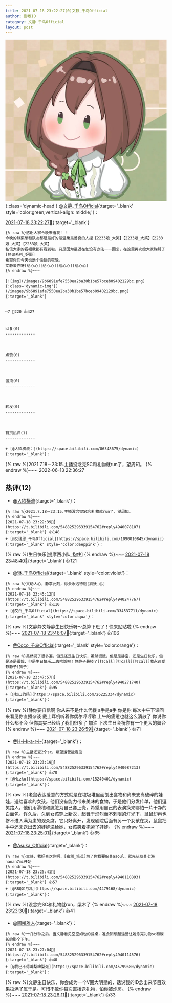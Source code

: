 ```yaml
---
title: 2021-07-18 23:22:27(0)文静_千鸟Official
author: 御坂IO
category: 文静_千鸟Official
layout: post
---
```


![img](/images/ac7482ed1b9a7f203dc68c0c4a77c488a27b108a.jpg){:class='dynamic-head'}
[@文静_千鸟Official](https://space.bilibili.com/667526012/dynamic){:target='_blank' style='color:green;vertical-align: middle;'}：

[2021-07-18 23:22:27🔗](https://t.bilibili.com/548825296339154762){:target='_blank'}

~~~
{% raw %}感谢大家今晚来看我！！
今晚的静栗惹和队友都是最好的最温柔最善良的人捏【2233娘_大笑】【2233娘_大笑】【2233娘_大笑】【2233娘_大笑】
私信大家的祝福我都有看到啦，只是因为最近在忙没有办法一一回复，在这里再次给大家鞠躬了[热词系列_好耶]
希望你们今天也是个愉快的夜晚。
文静爱你呀[给心心][给心心][给心心][给心心]
{% endraw %}~~~

[![img](/images/9b6891efe7550ea2ba30b1be57bceb09402129bc.png){:class='dynamic-img'}](/images/9b6891efe7550ea2ba30b1be57bceb09402129bc.png){:target='_blank'}


↪️7 💬220 👍427


回复(0)
-------------



点赞(0)
-------------



置顶(0)
-------------



转发(0)
-------------



首页热评(1)
-------------

+ [@人欲横流：](https://space.bilibili.com/86348675/dynamic){:target='_blank'}：
~~~
{% raw %}2021.7.18－23:15.主播没念完SC和礼物就run了，望周知。
{% endraw %}~~~
2022-06-13 22:36:27


热评(12)
-------------

+ [@人欲横流](https://space.bilibili.com/86348675/dynamic){:target='_blank'}：
~~~
{% raw %}2021.7.18－23:15.主播没念完SC和礼物就run了，望周知。
{% endraw %}~~~
[2021-07-18 23:22:39🔗](https://t.bilibili.com/548825296339154762#reply4940078107){:target='_blank'} 👍148
+ [@艾瑞思_千鸟Official](https://space.bilibili.com/1090010845/dynamic){:target='_blank' style='color:deeppink'}：
~~~
{% raw %}生日快乐[提摩西小队_抱住]
{% endraw %}~~~
[2021-07-18 23:48:40🔗](https://t.bilibili.com/548825296339154762#reply4940273450){:target='_blank'} 👍121
+ [@琳_千鸟Official](https://space.bilibili.com/1620923329/dynamic){:target='_blank' style='color:violet'}：
~~~
{% raw %}文动人心，静享此刻，你会永远特别[狐妖_心]
{% endraw %}~~~
[2021-07-18 23:45:12🔗](https://t.bilibili.com/548825296339154762#reply4940247767){:target='_blank'} 👍110
+ [@艾白_千鸟Official](https://space.bilibili.com/334537711/dynamic){:target='_blank' style='color:aqua'}：
~~~
{% raw %}文静静文静静生日快乐呀～总算下班了！快来贴贴啦
{% endraw %}~~~
[2021-07-18 23:46:07🔗](https://t.bilibili.com/548825296339154762#reply4940249870){:target='_blank'} 👍106
+ [@Coco_千鸟Official](https://space.bilibili.com/1891728206/dynamic){:target='_blank' style='color:orange'}：
~~~
{% raw %}虽然说了很多遍，但是还是生日快乐，虽然很饿，但是是静宝，还是生日快乐，但是还是很饿，但是生日快乐……去吃饭啦！静静子最棒了[打call][打call][打call]我永远爱静静子[狗子]
{% endraw %}~~~
[2021-07-18 23:47:57🔗](https://t.bilibili.com/548825296339154762#reply4940271740){:target='_blank'} 👍95
+ [@秋山韵扬](https://space.bilibili.com/26225334/dynamic){:target='_blank'}：
~~~
{% raw %}静你要自信啊 你从来不是什么代餐 a手是a手 你是你 每次中午下课回来看见你直播杂谈 戴上耳机听着你偶尔哼哼歌 上午的疲惫也就这么消散了 你说你什么都不会 但你其实已经给了我们很多了 加油 下次生日会祝你有一个更大的舞台
{% endraw %}~~~
[2021-07-18 23:26:59🔗](https://t.bilibili.com/548825296339154762#reply4940115898){:target='_blank'} 👍71
+ [@H-i-k-a-r-i-](https://space.bilibili.com/439826483/dynamic){:target='_blank'}：
~~~
{% raw %}主播还查2个sc，希望运营能看见
{% endraw %}~~~
[2021-07-18 23:23:19🔗](https://t.bilibili.com/548825296339154762#reply4940087213){:target='_blank'} 👍70
+ [@Mizku](https://space.bilibili.com/15240401/dynamic){:target='_blank'}：
~~~
{% raw %}老鼠表达爱意的方式就是在垃圾堆里面刨出食物和尚未支离破碎的娃娃，送给喜欢的女孩。他们没有能力带来美味的食物，于是他们分发传单，他们逗笑路人，他们用滑稽和肮脏为自己套上壳，希望用自己的表演换来哪怕一片干净的白面包。许久后，久到女孩穿上新衣，起舞于炽烈而不刺眼的灯光下，鼠鼠却再也挤不进人满为患的观众席。它只好离开，发现剧院后面有另一个女孩在哭，鼠鼠把手中还未送出去的娃娃递给她，女孩笑着抱紧了娃娃。
{% endraw %}~~~
[2021-07-18 23:25:01🔗](https://t.bilibili.com/548825296339154762#reply4940101211){:target='_blank'} 👍65
+ [@Asuka_Offlcial](https://space.bilibili.com/321287240/dynamic){:target='_blank'}：
~~~
{% raw %}文静，我好喜欢你啊，[嘉然_笔芯]为了你我要取关asoul，就先从取关七海nanan7mi开始
{% endraw %}~~~
[2021-07-18 23:25:41🔗](https://t.bilibili.com/548825296339154762#reply4940110893){:target='_blank'} 👍57
+ [@RBQ如月乱](https://space.bilibili.com/4479168/dynamic){:target='_blank'}：
~~~
{% raw %}没念完SC和礼物就run，梁木了
{% endraw %}~~~
[2021-07-18 23:23:30🔗](https://t.bilibili.com/548825296339154762#reply4940095100){:target='_blank'} 👍41
+ [@園咲雅人](https://space.bilibili.com/1292773/dynamic){:target='_blank'}：
~~~
{% raw %}十几分钟之后，当文静看见空空如也的餐桌，准会回想起运营让她念完礼物sc和舰长的那个下午。
{% endraw %}~~~
[2021-07-18 23:27:04🔗](https://t.bilibili.com/548825296339154762#reply4940114576){:target='_blank'} 👍40
+ [@我巴不得啤梨啤梨死](https://space.bilibili.com/45799680/dynamic){:target='_blank'}：
~~~
{% raw %}文静生日快乐，你会成为一个V圈大明星的，话说我的ID念出来节目效果拉满了属于是。可惜不敢你每次直播送礼物，怕你被炸房。
{% endraw %}~~~
[2021-07-18 23:26:11🔗](https://t.bilibili.com/548825296339154762#reply4940112217){:target='_blank'} 👍33


